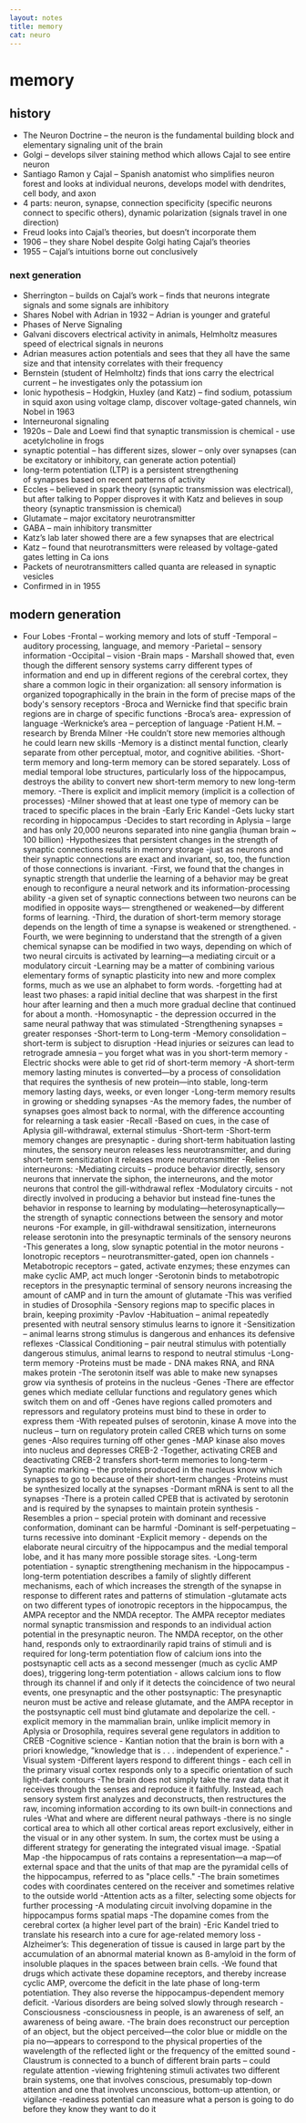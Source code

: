 ```yaml
---
layout: notes
title: memory
cat: neuro
---
```


#  memory

## history

- The Neuron Doctrine – the neuron is the fundamental building block and elementary signaling unit of the brain
- Golgi – develops silver staining method which allows Cajal to see entire neuron
- Santiago Ramon y Cajal – Spanish anatomist who simplifies neuron forest and looks at individual neurons, develops model with dendrites, cell body, and axon
- 4 parts: neuron, synapse, connection specificity (specific neurons connect to specific others), dynamic polarization (signals travel in one direction)
- Freud looks into Cajal’s theories, but doesn’t incorporate them
- 1906 – they share Nobel despite Golgi hating Cajal’s theories
- 1955 – Cajal’s intuitions borne out conclusively

### next generation

- Sherrington – builds on Cajal’s work – finds that neurons integrate signals and some signals are inhibitory
- Shares Nobel with Adrian in 1932 – Adrian is younger and grateful
- Phases of Nerve Signaling
- Galvani discovers electrical activity in animals, Helmholtz measures speed of electrical signals in neurons
- Adrian measures action potentials and sees that they all have the same size and that intensity correlates with their frequency
- Bernstein (student of Helmholtz) finds that ions carry the electrical current – he investigates only the potassium ion
- Ionic hypothesis – Hodgkin, Huxley (and Katz) – find sodium, potassium in squid axon using voltage clamp, discover voltage-gated channels, win Nobel in 1963
- Interneuronal signaling
- 1920s – Dale and Loewi find that synaptic transmission is chemical - use acetylcholine in frogs
- synaptic potential – has different sizes, slower – only over synapses (can be excitatory or inhibitory, can generate action potential)
- long-term potentiation (LTP) is a persistent strengthening of synapses based on recent patterns of activity
- Eccles – believed in spark theory (synaptic transmission was electrical), but after talking to Popper disproves it with Katz and believes in soup theory (synaptic transmission is chemical)
- Glutamate – major excitatory neurotransmitter
- GABA – main inhibitory transmitter
- Katz’s lab later showed there are a few synapses that are electrical
- Katz – found that neurotransmitters were released by voltage-gated gates letting in Ca ions 
- Packets of neurotransmitters called quanta are released in synaptic vesicles
- Confirmed in in 1955

## modern generation

- Four Lobes
-Frontal – working memory and lots of stuff
-Temporal – auditory processing, language, and memory
-Parietal – sensory information
-Occipital – vision
-Brain maps - Marshall showed that, even though the different sensory systems carry different types of information and end up in different regions of the cerebral cortex, they share a common logic in their organization: all sensory information is organized topographically in the brain in the form of precise maps of the body's sensory receptors 
-Broca and Wernicke find that specific brain regions are in charge of specific functions
-Broca’s area- expression of language
-Werknicke’s area – perception of language
-Patient H.M. – research by Brenda Milner
-He couldn’t store new memories although he could learn new skills
-Memory is a distinct mental function, clearly separate from other perceptual, motor, and cognitive abilities. 
-Short-term memory and long-term memory can be stored separately. Loss of medial temporal lobe structures, particularly loss of the hippocampus, destroys the ability to convert new short-term memory to new long-term memory. 
-There is explicit and implicit memory (implicit is a collection of processes)
-Milner showed that at least one type of memory can be traced to specific places in the brain 
-Early Eric Kandel
-Gets lucky start recording in hippocampus
-Decides to start recording in Aplysia – large and has only 20,000 neurons separated into nine ganglia (human brain ~ 100 billion) 
-Hypothesizes that persistent changes in the strength of synaptic connections results in memory storage 
-just as neurons and their synaptic connections are exact and invariant, so, too, the function of those connections is invariant. 
-First, we found that the changes in synaptic strength that underlie the learning of a behavior may be great enough to reconfigure a neural network and its information-processing ability 
-a given set of synaptic connections between two neurons can be modified in opposite ways— strengthened or weakened—by different forms of learning. 
-Third, the duration of short-term memory storage depends on the length of time a synapse is weakened or strengthened. 
-Fourth, we were beginning to understand that the strength of a given chemical synapse can be modified in two ways, depending on which of two neural circuits is activated by learning—a mediating circuit or a modulatory circuit
-Learning may be a matter of combining various elementary forms of synaptic plasticity into new and more complex forms, much as we use an alphabet to form words. 
-forgetting had at least two phases: a rapid initial decline that was sharpest in the first hour after learning and then a much more gradual decline that continued for about a month. 
-Homosynaptic - the depression occurred in the same neural pathway that was stimulated 
-Strengthening synapses = greater responses
-Short-term to Long-term
-Memory consolidation – short-term is subject to disruption
-Head injuries or seizures can lead to retrograde amnesia – you forget what was in you short-term memory
-Electric shocks were able to get rid of short-term memory
-A short-term memory lasting minutes is converted—by a process of consolidation that requires the synthesis of new protein—into stable, long-term memory lasting days, weeks, or even longer 
-Long-term memory results in growing or shedding synapses
-As the memory fades, the number of synapses goes almost back to normal, with the difference accounting for relearning a task easier
-Recall
-Based on cues, in the case of Aplysia gill-withdrawal, external stimulus
-Short-term
-Short-term memory changes are presynaptic - during short-term habituation lasting minutes, the sensory neuron releases less neurotransmitter, and during short-term sensitization it releases more neurotransmitter
-Relies on interneurons:
-Mediating circuits – produce behavior directly, sensory neurons that innervate the siphon, the interneurons, and the motor neurons that control the gill-withdrawal reflex 
-Modulatory circuits - not directly involved in producing a behavior but instead fine-tunes the behavior in response to learning by modulating—heterosynaptically—the strength of synaptic connections between the sensory and motor neurons 
-For example, in gill-withdrawal sensitization, interneurons release serotonin into the presynaptic terminals of the sensory neurons
-This generates a long, slow synaptic potential in the motor neurons
-Ionotropic receptors – neurotransmitter-gated, open ion channels
-Metabotropic receptors – gated, activate enzymes; these enzymes can make cyclic AMP, act much longer
-Serotonin binds to metabotropic receptors in the presynaptic terminal of sensory neurons increasing the amount of cAMP and in turn the amount of glutamate
-This was verified in studies of Drosophila 
-Sensory regions map to specific places in brain, keeping proximity
-Pavlov
-Habituation – animal repeatedly presented with neutral sensory stimulus learns to ignore it
-Sensitization – animal learns strong stimulus is dangerous and enhances its defensive reflexes
-Classical Conditioning – pair neutral stimulus with potentially dangerous stimulus, animal learns to respond to neutral stimulus
-Long-term memory
-Proteins must be made - DNA makes RNA, and RNA makes protein 
-The serotonin itself was able to make new synapses grow via synthesis of proteins in the nucleus
-Genes
-There are effector genes which mediate cellular functions and regulatory genes which switch them on and off
-Genes have regions called promoters and repressors and regulatory proteins must bind to these in order to express them
-With repeated pulses of serotonin, kinase A move into the nucleus – turn on regulatory protein called CREB which turns on some genes
-Also requires turning off other genes
-MAP kinase also moves into nucleus and depresses CREB-2
-Together, activating CREB and deactivating CREB-2 transfers short-term memories to long-term
-Synaptic marking – the proteins produced in the nucleus know which synapses to go to because of their short-term changes
-Proteins must be synthesized locally at the synapses
-Dormant mRNA is sent to all the synapses
-There is a protein called CPEB that is activated by serotonin and is required by the synapses to maintain protein synthesis
-Resembles a prion – special protein with dominant and recessive conformation, dominant can be harmful
-Dominant is self-perpetuating – turns recessive into dominant
-Explicit memory - depends on the elaborate neural circuitry of the hippocampus and the medial temporal lobe, and it has many more possible storage sites.
-Long-term potentiation - synaptic strengthening mechanism in the hippocampus 
-long-term potentiation describes a family of slightly different mechanisms, each of which increases the strength of the synapse in response to different rates and patterns of stimulation 
-glutamate acts on two different types of ionotropic receptors in the hippocampus, the AMPA receptor and the NMDA receptor. The AMPA receptor mediates normal synaptic transmission and responds to an individual action potential in the presynaptic neuron. The NMDA receptor, on the other hand, responds only to extraordinarily rapid trains of stimuli and is required for long-term potentiation flow of calcium ions into the postsynaptic cell acts as a second messenger (much as cyclic AMP does), triggering long-term potentiation - allows calcium ions to flow through its channel if and only if it detects the coincidence of two neural events, one presynaptic and the other postsynaptic: The presynaptic neuron must be active and release glutamate, and the AMPA receptor in the postsynaptic cell must bind glutamate and depolarize the cell. 
-explicit memory in the mammalian brain, unlike implicit memory in Aplysia or Drosophila, requires several gene regulators in addition to CREB 
-Cognitive science - Kantian notion that the brain is born with a priori knowledge, "knowledge that is . . . independent of experience." 
-Visual system
-Different layers respond to different things - each cell in the primary visual cortex responds only to a specific orientation of such light-dark contours 
-The brain does not simply take the raw data that it receives through the senses and reproduce it faithfully. Instead, each sensory system first analyzes and deconstructs, then restructures the raw, incoming information according to its own built-in connections and rules 
-What and where are different neural pathways
-there is no single cortical area to which all other cortical areas report exclusively, either in the visual or in any other system. In sum, the cortex must be using a different strategy for generating the integrated visual image. 
-Spatial Map
-the hippocampus of rats contains a representation—a map—of external space and that the units of that map are the pyramidal cells of the hippocampus, referred to as "place cells."
-The brain sometimes codes with coordinates centered on the receiver and sometimes relative to the outside world
-Attention acts as a filter, selecting some objects for further processing 
-A modulating circuit involving dopamine in the hippocampus forms spatial maps
-The dopamine comes from the cerebral cortex (a higher level part of the brain)
-Eric Kandel tried to translate his research into a cure for age-related memory loss
-Alzheimer’s: This degeneration of tissue is caused in large part by the accumulation of an abnormal material known as ß-amyloid in the form of insoluble plaques in the spaces between brain cells. 
-We found that drugs which activate these dopamine receptors, and thereby increase cyclic AMP, overcome the deficit in the late phase of long-term potentiation. They also reverse the hippocampus-dependent memory deficit. 
-Various disorders are being solved slowly through research
-Consciousness
-consciousness in people, is an awareness of self, an awareness of being aware.
-The brain does reconstruct our perception of an object, but the object perceived—the color blue or middle on the pia	no—appears to correspond to the physical properties of the wavelength of the reflected light or the frequency of the emitted sound 
-Claustrum is connected to a bunch of different brain parts – could regulate attention
-viewing frightening stimuli activates two different brain systems, one that involves conscious, presumably top-down attention and one that involves unconscious, bottom-up attention, or vigilance 
-readiness potential can measure what a person is going to do before they know they want to do it